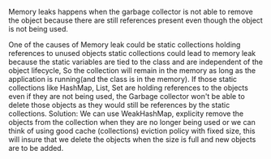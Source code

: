 Memory leaks happens when the garbage collector is not able to remove the object because there are still references present even though the object is not being used.

One of the causes of Memory leak could be static collections holding references to unused objects
static collections could lead to memory leak because the static variables are tied to the class and are independent of the object lifecycle, So the collection will remain in the memory as long as the application is running(and the class is in the memory). If those static collections like HashMap, List, Set are holding references to the objects even if they are not being used, the Garbage collector won't be able to delete those objects as they would still be references by the static collections.
Solution:
We can use WeakHashMap, explicity remove the objects from the collection when they are no longer being used or we can think of using good cache (collections) eviction policy with fixed size, this will insure that we delete the objects when the size is full and new objects are to be added.
